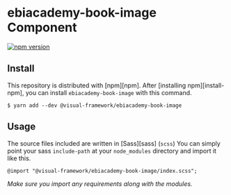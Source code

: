 # ebiacademy-book-image Component

[![npm version](https://badge.fury.io/js/%40visual-framework%2Febiacademy-book-image.svg)](https://badge.fury.io/js/%40visual-framework%2Febiacademy-book-image)

## Install

This repository is distributed with [npm][npm]. After [installing npm][install-npm], you can install `ebiacademy-book-image` with this command.

```
$ yarn add --dev @visual-framework/ebiacademy-book-image
```

## Usage

The source files included are written in [Sass][sass] (`scss`) You can simply point your sass `include-path` at your `node_modules` directory and import it like this.

```
@import "@visual-framework/ebiacademy-book-image/index.scss";
```

_Make sure you import any requirements along with the modules._
